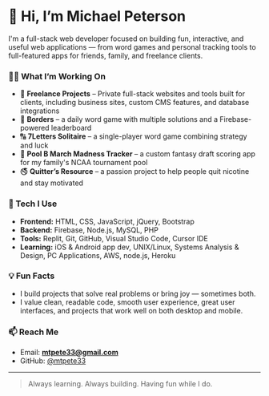 # 👋 Hi, I’m Michael Peterson

I'm a full-stack web developer focused on building fun, interactive, and useful web applications — from word games and personal tracking tools to full-featured apps for friends, family, and freelance clients. 

### 👨‍💻 What I’m Working On
- 💼 **Freelance Projects** – Private full-stack websites and tools built for clients, including business sites, custom CMS features, and database integrations
- 🧠 **Borders** – a daily word game with multiple solutions and a Firebase-powered leaderboard  
- 🔠 **7Letters Solitaire** – a single-player word game combining strategy and luck  
- 🏀 **Pool B March Madness Tracker** – a custom fantasy draft scoring app for my family's NCAA tournament pool
- 🚭 **Quitter’s Resource** – a passion project to help people quit nicotine and stay motivated


### 🧰 Tech I Use
- **Frontend:** HTML, CSS, JavaScript, jQuery, Bootstrap  
- **Backend:** Firebase, Node.js, MySQL, PHP  
- **Tools:** Replit, Git, GitHub, Visual Studio Code, Cursor IDE   
- **Learning:** iOS & Android app dev, UNIX/Linux, Systems Analysis & Design, PC Applications, AWS, node.js, Heroku

### 💡 Fun Facts
- I build projects that solve real problems or bring joy — sometimes both.
- I value clean, readable code, smooth user experience, great user interfaces, and projects that work well on both desktop and mobile.

### 📫 Reach Me
- Email: **mtpete33@gmail.com**
- GitHub: [@mtpete33](https://github.com/mtpete33)

---

> Always learning. Always building. Having fun while I do.
